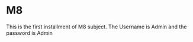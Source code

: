 # M8
This is the first installment of M8 subject.
The Username is Admin and the password is Admin

 
